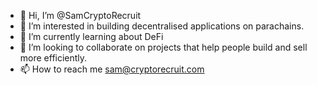- 👋 Hi, I’m @SamCryptoRecruit
- 👀 I’m interested in building decentralised applications on parachains.
- 🌱 I’m currently learning about DeFi  
- 💞️ I’m looking to collaborate on projects that help people build and sell more efficiently. 
- 📫 How to reach me sam@cryptorecruit.com

<!---
SamCryptoRecruit/SamCryptoRecruit is a ✨ special ✨ repository because its `README.md` (this file) appears on your GitHub profile.
You can click the Preview link to take a look at your changes.
--->
